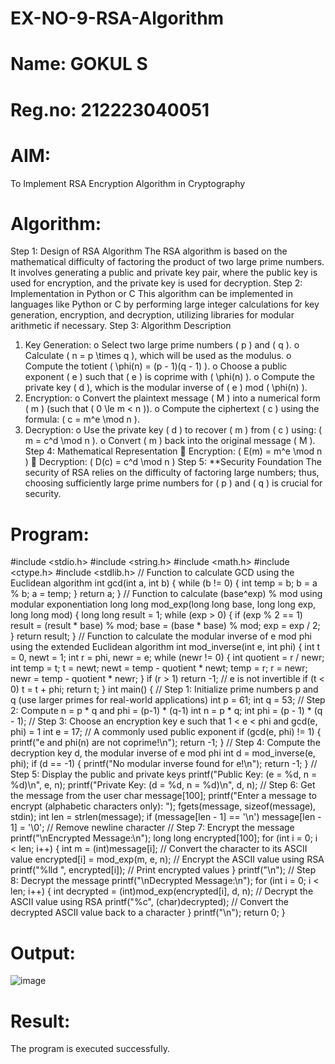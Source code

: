 # EX-NO-9-RSA-Algorithm
# Name: GOKUL S
# Reg.no: 212223040051
# AIM:
To Implement RSA Encryption Algorithm in Cryptography
# Algorithm:
Step 1: Design of RSA Algorithm
The RSA algorithm is based on the mathematical difficulty of factoring the product of two large prime
numbers. It involves generating a public and private key pair, where the public key is used for encryption,
and the private key is used for decryption.
Step 2: Implementation in Python or C This algorithm can be implemented in languages like Python or C by
performing large integer calculations for key generation, encryption, and decryption, utilizing libraries for
modular arithmetic if necessary.
Step 3: Algorithm Description
1. Key Generation:
o Select two large prime numbers ( p ) and ( q ).
o Calculate ( n = p \times q ), which will be used as the modulus.
o Compute the totient ( \phi(n) = (p - 1)(q - 1) ).
o Choose a public exponent ( e ) such that ( e ) is coprime with ( \phi(n) ).
o Compute the private key ( d ), which is the modular inverse of ( e ) mod ( \phi(n) ).
2. Encryption:
o Convert the plaintext message ( M ) into a numerical form ( m ) (such that ( 0 \le m < n )).
o Compute the ciphertext ( c ) using the formula: ( c = m^e \mod n ).
3. Decryption:
o Use the private key ( d ) to recover ( m ) from ( c ) using: ( m = c^d \mod n ).
o Convert ( m ) back into the original message ( M ).
Step 4: Mathematical Representation
 Encryption: ( E(m) = m^e \mod n )
 Decryption: ( D(c) = c^d \mod n )
Step 5: **Security Foundation
The security of RSA relies on the difficulty of factoring large numbers; thus, choosing sufficiently large
prime numbers for ( p ) and ( q ) is crucial for security.
# Program:
#include <stdio.h>
#include <string.h>
#include <math.h>
#include <ctype.h>
#include <stdlib.h>
// Function to calculate GCD using the Euclidean algorithm
int gcd(int a, int b) {
while (b != 0) {
int temp = b;
b = a % b;
a = temp;
}
return a;
}
// Function to calculate (base^exp) % mod using modular exponentiation
long long mod_exp(long long base, long long exp, long long mod) {
long long result = 1;
while (exp > 0) {
if (exp % 2 == 1)
result = (result * base) % mod;
base = (base * base) % mod;
exp = exp / 2;
}
return result;
}
// Function to calculate the modular inverse of e mod phi using the extended Euclidean algorithm
int mod_inverse(int e, int phi) {
int t = 0, newt = 1;
int r = phi, newr = e;
while (newr != 0) {
int quotient = r / newr;
int temp = t;
t = newt;
newt = temp - quotient * newt;
temp = r;
r = newr;
newr = temp - quotient * newr;
}
if (r > 1) return -1; // e is not invertible
if (t < 0) t = t + phi;
return t;
}
int main() {
// Step 1: Initialize prime numbers p and q (use larger primes for real-world applications)
int p = 61;
int q = 53;
// Step 2: Compute n = p * q and phi = (p-1) * (q-1)
int n = p * q;
int phi = (p - 1) * (q - 1);
// Step 3: Choose an encryption key e such that 1 < e < phi and gcd(e, phi) = 1
int e = 17; // A commonly used public exponent
if (gcd(e, phi) != 1) {
printf("e and phi(n) are not coprime!\n");
return -1;
}
// Step 4: Compute the decryption key d, the modular inverse of e mod phi
int d = mod_inverse(e, phi);
if (d == -1) {
printf("No modular inverse found for e!\n");
return -1;
}
// Step 5: Display the public and private keys
printf("Public Key: (e = %d, n = %d)\n", e, n);
printf("Private Key: (d = %d, n = %d)\n", d, n);
// Step 6: Get the message from the user
char message[100];
printf("Enter a message to encrypt (alphabetic characters only): ");
fgets(message, sizeof(message), stdin);
int len = strlen(message);
if (message[len - 1] == '\n') message[len - 1] = '\0'; // Remove newline character
// Step 7: Encrypt the message
printf("\nEncrypted Message:\n");
long long encrypted[100];
for (int i = 0; i < len; i++) {
int m = (int)message[i]; // Convert the character to its ASCII value
encrypted[i] = mod_exp(m, e, n); // Encrypt the ASCII value using RSA
printf("%lld ", encrypted[i]); // Print encrypted values
}
printf("\n");
// Step 8: Decrypt the message
printf("\nDecrypted Message:\n");
for (int i = 0; i < len; i++) {
int decrypted = (int)mod_exp(encrypted[i], d, n); // Decrypt the ASCII value using RSA
printf("%c", (char)decrypted); // Convert the decrypted ASCII value back to a character
}
printf("\n");
return 0;
}
# Output:
![image](https://github.com/user-attachments/assets/01d4b809-879a-411c-ad43-a938d02b1edb)

# Result:
The program is executed successfully.
